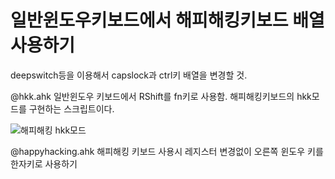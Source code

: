 # 일반윈도우키보드에서 해피해킹키보드 배열 사용하기
deepswitch등을 이용해서 capslock과 ctrl키 배열을 변경할 것.

@hkk.ahk
일반윈도우 키보드에서 RShift를 fn키로 사용함.
해피해킹키보드의 hkk모드를 구현하는 스크립트이다.


![해피해킹 hkk모드](https://d.pr/i/ZQuACM+)


@happyhacking.ahk
해피해킹 키보드 사용시 레지스터 변경없이 오른쪽 윈도우 키를 한자키로  사용하기
